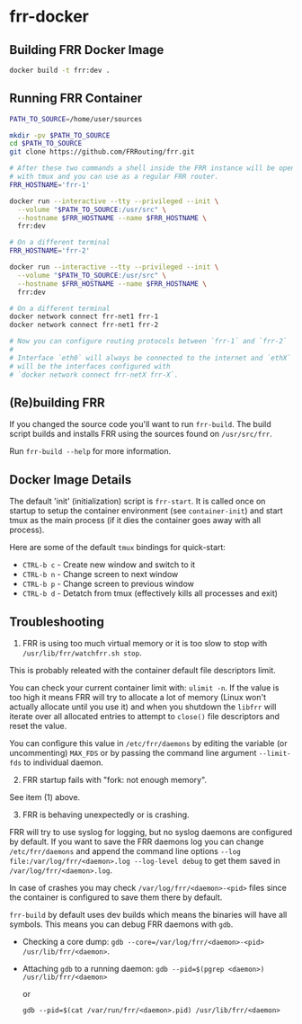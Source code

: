 frr-docker
===

Building FRR Docker Image
---

```sh
docker build -t frr:dev .
```


Running FRR Container
---

```sh
PATH_TO_SOURCE=/home/user/sources

mkdir -pv $PATH_TO_SOURCE
cd $PATH_TO_SOURCE
git clone https://github.com/FRRouting/frr.git

# After these two commands a shell inside the FRR instance will be opened
# with tmux and you can use as a regular FRR router.
FRR_HOSTNAME='frr-1'

docker run --interactive --tty --privileged --init \
  --volume "$PATH_TO_SOURCE:/usr/src" \
  --hostname $FRR_HOSTNAME --name $FRR_HOSTNAME \
  frr:dev

# On a different terminal
FRR_HOSTNAME='frr-2'

docker run --interactive --tty --privileged --init \
  --volume "$PATH_TO_SOURCE:/usr/src" \
  --hostname $FRR_HOSTNAME --name $FRR_HOSTNAME \
  frr:dev

# On a different terminal
docker network connect frr-net1 frr-1
docker network connect frr-net1 frr-2

# Now you can configure routing protocols between `frr-1` and `frr-2`
#
# Interface `eth0` will always be connected to the internet and `ethX`
# will be the interfaces configured with
# `docker network connect frr-netX frr-X`.
```


(Re)building FRR
---

If you changed the source code you'll want to run `frr-build`. The build
script builds and installs FRR using the sources found on `/usr/src/frr`.

Run `frr-build --help` for more information.


Docker Image Details
---

The default 'init' (initialization) script is `frr-start`. It is called
once on startup to setup the container environment (see `container-init`)
and start tmux as the main process (if it dies the container goes away with
all process).

Here are some of the default `tmux` bindings for quick-start:
* `CTRL-b c` - Create new window and switch to it
* `CTRL-b n` - Change screen to next window
* `CTRL-b p` - Change screen to previous window
* `CTRL-b d` - Detatch from tmux (effectively kills all processes and exit)


Troubleshooting
---

1. FRR is using too much virtual memory or it is too slow to stop with
   `/usr/lib/frr/watchfrr.sh stop`.

This is probably releated with the container default file descriptors limit.

You can check your current container limit with: `ulimit -n`. If the value is
too high it means FRR will try to allocate a lot of memory
(Linux won't actually allocate until you use it) and when you shutdown the
`libfrr` will iterate over all allocated entries to attempt to `close()` file
descriptors and reset the value.

You can configure this value in `/etc/frr/daemons` by editing the variable
(or uncommenting) `MAX_FDS` or by passing the command line argument
`--limit-fds` to individual daemon.


2. FRR startup fails with "fork: not enough memory".

See item (1) above.


3. FRR is behaving unexpectedly or is crashing.

FRR will try to use syslog for logging, but no syslog daemons are
configured by default. If you want to save the FRR daemons log you
can change `/etc/frr/daemons` and append the command line options
`--log file:/var/log/frr/<daemon>.log --log-level debug` to get them
saved in `/var/log/frr/<daemon>.log`.

In case of crashes you may check `/var/log/frr/<daemon>-<pid>` files
since the container is configured to save them there by default.

`frr-build` by default uses dev builds which means the binaries will
have all symbols. This means you can debug FRR daemons with `gdb`.

* Checking a core dump:
  `gdb --core=/var/log/frr/<daemon>-<pid> /usr/lib/frr/<daemon>`.

* Attaching `gdb` to a running daemon:
  `gdb --pid=$(pgrep <daemon>) /usr/lib/frr/<daemon>`

  or

  `gdb --pid=$(cat /var/run/frr/<daemon>.pid) /usr/lib/frr/<daemon>`
